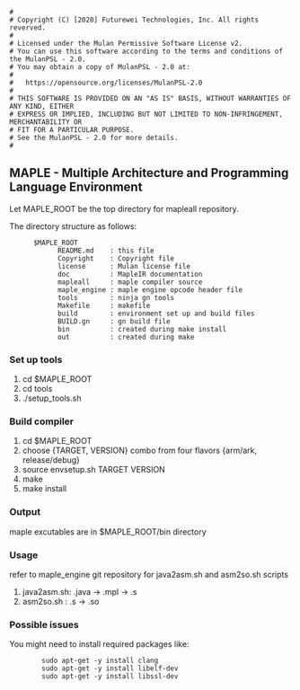 ```
#
# Copyright (C) [2020] Futurewei Technologies, Inc. All rights reverved.
#
# Licensed under the Mulan Permissive Software License v2.
# You can use this software according to the terms and conditions of the MulanPSL - 2.0.
# You may obtain a copy of MulanPSL - 2.0 at:
#
#   https://opensource.org/licenses/MulanPSL-2.0
#
# THIS SOFTWARE IS PROVIDED ON AN "AS IS" BASIS, WITHOUT WARRANTIES OF ANY KIND, EITHER
# EXPRESS OR IMPLIED, INCLUDING BUT NOT LIMITED TO NON-INFRINGEMENT, MERCHANTABILITY OR
# FIT FOR A PARTICULAR PURPOSE.
# See the MulanPSL - 2.0 for more details.
#
```

## MAPLE - Multiple Architecture and Programming Language Environment

Let MAPLE_ROOT be the top directory for mapleall repository.

The directory structure as follows:

```
      $MAPLE_ROOT
            README.md    : this file
            Copyright    : Copyright file
            license      : Mulan license file
            doc          : MapleIR documentation
            mapleall     : maple compiler source
            maple_engine : maple engine opcode header file
            tools        : ninja gn tools
            Makefile     : makefile
            build        : environment set up and build files
            BUILD.gn     : gn build file
            bin          : created during make install
            out          : created during make
```

### Set up tools
1. cd $MAPLE_ROOT
2. cd tools
3. ./setup_tools.sh

### Build compiler
1. cd $MAPLE_ROOT
2. choose {TARGET, VERSION} combo from four flavors {arm/ark, release/debug}
3. source envsetup.sh TARGET VERSION
4. make
5. make install

### Output
maple excutables are in $MAPLE_ROOT/bin directory

### Usage
refer to maple_engine git repository for java2asm.sh and asm2so.sh scripts
1. java2asm.sh: .java -> .mpl -> .s
2. asm2so.sh  : .s -> .so

### Possible issues
You might need to install required packages like:
```
        sudo apt-get -y install clang
        sudo apt-get -y install libelf-dev
        sudo apt-get -y install libssl-dev
```
